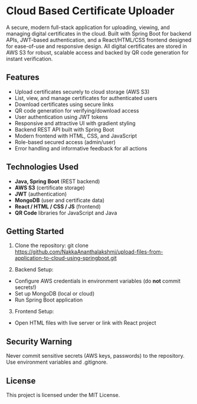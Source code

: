 # Cloud Based Certificate Uploader

A secure, modern full-stack application for uploading, viewing, and managing digital certificates in the cloud. Built with Spring Boot for backend APIs, JWT-based authentication, and a React/HTML/CSS frontend designed for ease-of-use and responsive design. All digital certificates are stored in AWS S3 for robust, scalable access and backed by QR code generation for instant verification.

## Features

- Upload certificates securely to cloud storage (AWS S3)
- List, view, and manage certificates for authenticated users
- Download certificates using secure links
- QR code generation for verifying/download access
- User authentication using JWT tokens
- Responsive and attractive UI with gradient styling
- Backend REST API built with Spring Boot
- Modern frontend with HTML, CSS, and JavaScript
- Role-based secured access (admin/user)
- Error handling and informative feedback for all actions

## Technologies Used

- **Java, Spring Boot** (REST backend)
- **AWS S3** (certificate storage)
- **JWT** (authentication)
- **MongoDB** (user and certificate data)
- **React / HTML / CSS / JS** (frontend)
- **QR Code** libraries for JavaScript and Java

## Getting Started

1. Clone the repository:
git clone https://github.com/NakkaAnanthalakshmi/upload-files-from-application-to-cloud-using-springboot.git

2. Backend Setup:
- Configure AWS credentials in environment variables (do **not** commit secrets!)
- Set up MongoDB (local or cloud)
- Run Spring Boot application

3. Frontend Setup:
- Open HTML files with live server or link with React project

## Security Warning

Never commit sensitive secrets (AWS keys, passwords) to the repository. Use environment variables and .gitignore.

## License

This project is licensed under the MIT License.
